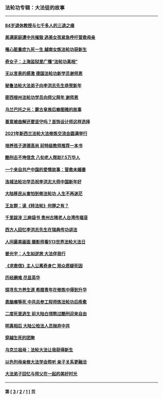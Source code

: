 ### 法轮功专辑：大法徒的故事
---
#### [84岁退休教授与七千多人的三退之缘](../../pages/nf1147481/n13796650.md?10110430) 
#### [美满家庭遭中共摧毁 逃美女孩紧急呼吁营救母亲](../../pages/nf1147481/n13792859.md?10110430) 
#### [罹心脏重症九死一生 越南女炼法轮功获新生](../../pages/nf1147481/n13732766.md?10110430) 
#### [奇女子：上海监狱里广播“法轮功真相”](../../pages/nf1147481/n13726443.md?10110430) 
#### [无以言表的感激 德国法轮功新学员谢师恩](../../pages/nf1147481/n13543790.md?10110430) 
#### [秘鲁法轮大法弟子向李洪志先生恭贺新年](../../pages/nf1147481/n13540182.md?10110430) 
#### [密西根州法轮功学员向师父拜年 谢师恩](../../pages/nf1147481/n13538183.md?10110430) 
#### [乌兰巴托之光：蒙古皇族后裔图雅的故事](../../pages/nf1147481/n13155759.md?10110430) 
#### [善意被曲解还要坚守吗？首饰设计师这样选择](../../pages/nf1147481/n13077575.md?10110430) 
#### [2021年新西兰法轮大法修炼交流会圆满举行](../../pages/nf1147481/n13033149.md?10110430) 
#### [培养孩子道德高尚 前特级教师推荐一本书](../../pages/nf1147481/n12938640.md?10110430) 
#### [酷刑击不垮信念 八旬老人帮助7.5万华人](../../pages/nf1147481/n12880712.md?10110430) 
#### [一个来自共产中国的爱情故事：营救未婚妻](../../pages/nf1147481/n12778386.md?10110430) 
#### [洛城法轮功学员祝李洪志大师中国新年好](../../pages/nf1147481/n12724685.md?10110430) 
#### [大陆移民从害怕到修法轮功 人生不再迷茫](../../pages/nf1147481/n12414325.md?10110430) 
#### [王友群：读《转法轮》何罪之有？](../../pages/nf1147481/n12408647.md?10110430) 
#### [千里跋涉 三麻袋书 贵州古稀老人台湾传福音](../../pages/nf1147481/n12198750.md?10110430) 
#### [西方人回忆李洪志先生在瑞典传功讲法](../../pages/nf1147481/n12099607.md?10110430) 
#### [人间最美画面 摄影师看513世界法轮大法日](../../pages/nf1147481/n12094118.md?10110430) 
#### [姜光宇：人生如逆旅 大法伴我行](../../pages/nf1147481/n12088664.md?10110430) 
#### [《求救信》主人公离奇身亡 观众质疑死因](../../pages/nf1147481/n11845215.md?10110430) 
#### [历经磨难 尽显英华](../../pages/nf1147481/n11723297.md?10110430) 
#### [探寻东方养生道 希腊青年在修炼中得到升华](../../pages/nf1147481/n11494502.md?10110430) 
#### [患脑瘤等死 中共总参工程师炼法轮功后痊愈](../../pages/nf1147481/n11466682.md?10110430) 
#### [二度死里逃生 前大陆白领熬过酷刑迎来自由](../../pages/nf1147481/n11368594.md?10110430) 
#### [明真相后 大陆公检法人员抛弃中共](../../pages/nf1147481/n11358618.md?10110430) 
#### [穿越生死的团聚](../../pages/nf1147481/n11258922.md?10110430) 
#### [乌克兰祖母：法轮大法让我获得新生](../../pages/nf1147481/n11269457.md?10110430) 
#### [以色列母亲修大法学会聆听 亲子关系更融洽](../../pages/nf1147481/n11268195.md?10110430) 
#### [大法弟子回忆与师父在一起的美好时光](../../pages/nf1147481/n11267759.md?10110430) 

---
#### 第 [ [3](./3.md?10110430) / [2](./2.md?10110430) / [1](./1.md?10110430) ] 页

